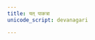 ```yaml
---
title: यत् पाकत्रा
unicode_script: devanagari

---
```

<div class="js_include" url="/vedAH/Rk/shAkalam/saMhitA/prAchInA_prastutiH/10/aMshAHyat_pAkatrA.md"  newLevelForH1="2" includeTitle="false"> </div>  

